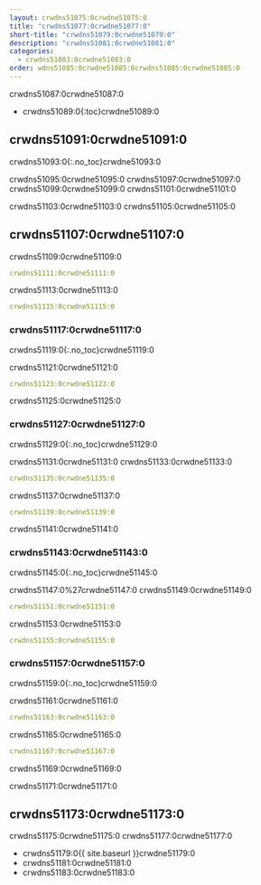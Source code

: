 ```yaml
---
layout: crwdns51075:0crwdne51075:0
title: "crwdns51077:0crwdne51077:0"
short-title: "crwdns51079:0crwdne51079:0"
description: "crwdns51081:0crwdne51081:0"
categories:
  - crwdns51083:0crwdne51083:0
order: wdns51085:0crwdne51085:0crwdns51085:0crwdne51085:0
---
```

crwdns51087:0crwdne51087:0

- crwdns51089:0{:toc}crwdne51089:0

## crwdns51091:0crwdne51091:0

crwdns51093:0{:.no_toc}crwdne51093:0

crwdns51095:0crwdne51095:0 crwdns51097:0crwdne51097:0 crwdns51099:0crwdne51099:0 crwdns51101:0crwdne51101:0

crwdns51103:0crwdne51103:0 crwdns51105:0crwdne51105:0

## crwdns51107:0crwdne51107:0

crwdns51109:0crwdne51109:0

```yaml
crwdns51111:0crwdne51111:0
```

crwdns51113:0crwdne51113:0

```yaml
crwdns51115:0crwdne51115:0
```

### crwdns51117:0crwdne51117:0

crwdns51119:0{:.no_toc}crwdne51119:0

crwdns51121:0crwdne51121:0

```yaml
crwdns51123:0crwdne51123:0
```

crwdns51125:0crwdne51125:0

### crwdns51127:0crwdne51127:0

crwdns51129:0{:.no_toc}crwdne51129:0

crwdns51131:0crwdne51131:0 crwdns51133:0crwdne51133:0

```yaml
crwdns51135:0crwdne51135:0
```

crwdns51137:0crwdne51137:0

```yaml
crwdns51139:0crwdne51139:0
```

crwdns51141:0crwdne51141:0

### crwdns51143:0crwdne51143:0

crwdns51145:0{:.no_toc}crwdne51145:0

crwdns51147:0%27crwdne51147:0 crwdns51149:0crwdne51149:0

```yaml
crwdns51151:0crwdne51151:0
```

crwdns51153:0crwdne51153:0

```yaml
crwdns51155:0crwdne51155:0
```

### crwdns51157:0crwdne51157:0

crwdns51159:0{:.no_toc}crwdne51159:0

crwdns51161:0crwdne51161:0

```yaml
crwdns51163:0crwdne51163:0
```

crwdns51165:0crwdne51165:0

```yaml
crwdns51167:0crwdne51167:0
```

crwdns51169:0crwdne51169:0

crwdns51171:0crwdne51171:0

## crwdns51173:0crwdne51173:0

crwdns51175:0crwdne51175:0 crwdns51177:0crwdne51177:0

- crwdns51179:0{{ site.baseurl }}crwdne51179:0
- crwdns51181:0crwdne51181:0
- crwdns51183:0crwdne51183:0